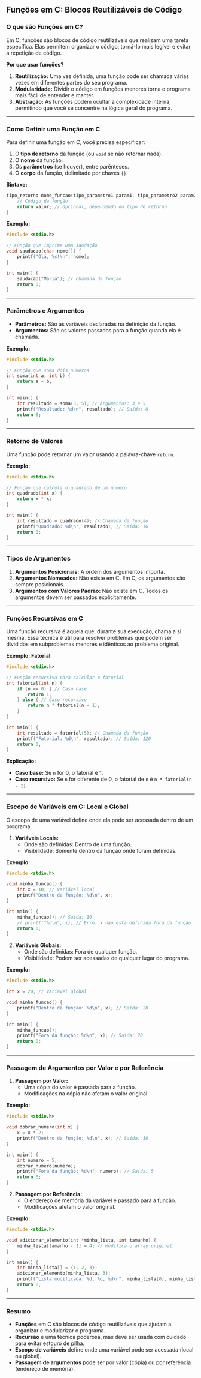 ## **Funções em C: Blocos Reutilizáveis de Código**

### **O que são Funções em C?**

Em C, funções são blocos de código reutilizáveis que realizam uma tarefa específica. Elas permitem organizar o código, torná-lo mais legível e evitar a repetição de código.

**Por que usar funções?**
1. **Reutilização:** Uma vez definida, uma função pode ser chamada várias vezes em diferentes partes do seu programa.
2. **Modularidade:** Dividir o código em funções menores torna o programa mais fácil de entender e manter.
3. **Abstração:** As funções podem ocultar a complexidade interna, permitindo que você se concentre na lógica geral do programa.

---

### **Como Definir uma Função em C**

Para definir uma função em C, você precisa especificar:
1. O **tipo de retorno** da função (ou `void` se não retornar nada).
2. O **nome** da função.
3. Os **parâmetros** (se houver), entre parênteses.
4. O **corpo** da função, delimitado por chaves `{}`.

**Sintaxe:**
```c
tipo_retorno nome_funcao(tipo_parametro1 param1, tipo_parametro2 param2) {
    // Código da função
    return valor; // Opcional, dependendo do tipo de retorno
}
```

**Exemplo:**
```c
#include <stdio.h>

// Função que imprime uma saudação
void saudacao(char nome[]) {
    printf("Olá, %s!\n", nome);
}

int main() {
    saudacao("Maria"); // Chamada da função
    return 0;
}
```

---

### **Parâmetros e Argumentos**

- **Parâmetros:** São as variáveis declaradas na definição da função.
- **Argumentos:** São os valores passados para a função quando ela é chamada.

**Exemplo:**
```c
#include <stdio.h>

// Função que soma dois números
int soma(int a, int b) {
    return a + b;
}

int main() {
    int resultado = soma(3, 5); // Argumentos: 3 e 5
    printf("Resultado: %d\n", resultado); // Saída: 8
    return 0;
}
```

---

### **Retorno de Valores**

Uma função pode retornar um valor usando a palavra-chave `return`.

**Exemplo:**
```c
#include <stdio.h>

// Função que calcula o quadrado de um número
int quadrado(int x) {
    return x * x;
}

int main() {
    int resultado = quadrado(4); // Chamada da função
    printf("Quadrado: %d\n", resultado); // Saída: 16
    return 0;
}
```

---

### **Tipos de Argumentos**

1. **Argumentos Posicionais:** A ordem dos argumentos importa.
2. **Argumentos Nomeados:** Não existe em C. Em C, os argumentos são sempre posicionais.
3. **Argumentos com Valores Padrão:** Não existe em C. Todos os argumentos devem ser passados explicitamente.

---

### **Funções Recursivas em C**

Uma função recursiva é aquela que, durante sua execução, chama a si mesma. Essa técnica é útil para resolver problemas que podem ser divididos em subproblemas menores e idênticos ao problema original.

**Exemplo: Fatorial**
```c
#include <stdio.h>

// Função recursiva para calcular o fatorial
int fatorial(int n) {
    if (n == 0) { // Caso base
        return 1;
    } else { // Caso recursivo
        return n * fatorial(n - 1);
    }
}

int main() {
    int resultado = fatorial(5); // Chamada da função
    printf("Fatorial: %d\n", resultado); // Saída: 120
    return 0;
}
```

**Explicação:**
- **Caso base:** Se `n` for 0, o fatorial é 1.
- **Caso recursivo:** Se `n` for diferente de 0, o fatorial de `n` é `n * fatorial(n - 1)`.

---

### **Escopo de Variáveis em C: Local e Global**

O escopo de uma variável define onde ela pode ser acessada dentro de um programa.

1. **Variáveis Locais:**
   - Onde são definidas: Dentro de uma função.
   - Visibilidade: Somente dentro da função onde foram definidas.

**Exemplo:**
```c
#include <stdio.h>

void minha_funcao() {
    int x = 10; // Variável local
    printf("Dentro da função: %d\n", x);
}

int main() {
    minha_funcao(); // Saída: 10
    // printf("%d\n", x); // Erro: x não está definida fora da função
    return 0;
}
```

2. **Variáveis Globais:**
   - Onde são definidas: Fora de qualquer função.
   - Visibilidade: Podem ser acessadas de qualquer lugar do programa.

**Exemplo:**
```c
#include <stdio.h>

int x = 20; // Variável global

void minha_funcao() {
    printf("Dentro da função: %d\n", x); // Saída: 20
}

int main() {
    minha_funcao();
    printf("Fora da função: %d\n", x); // Saída: 20
    return 0;
}
```

---

### **Passagem de Argumentos por Valor e por Referência**

1. **Passagem por Valor:**
   - Uma cópia do valor é passada para a função.
   - Modificações na cópia não afetam o valor original.

**Exemplo:**
```c
#include <stdio.h>

void dobrar_numero(int x) {
    x = x * 2;
    printf("Dentro da função: %d\n", x); // Saída: 10
}

int main() {
    int numero = 5;
    dobrar_numero(numero);
    printf("Fora da função: %d\n", numero); // Saída: 5
    return 0;
}
```

2. **Passagem por Referência:**
   - O endereço de memória da variável é passado para a função.
   - Modificações afetam o valor original.

**Exemplo:**
```c
#include <stdio.h>

void adicionar_elemento(int *minha_lista, int tamanho) {
    minha_lista[tamanho - 1] = 4; // Modifica o array original
}

int main() {
    int minha_lista[] = {1, 2, 3};
    adicionar_elemento(minha_lista, 3);
    printf("Lista modificada: %d, %d, %d\n", minha_lista[0], minha_lista[1], minha_lista[2]); // Saída: 1, 2, 4
    return 0;
}
```

---

### **Resumo**

- **Funções** em C são blocos de código reutilizáveis que ajudam a organizar e modularizar o programa.
- **Recursão** é uma técnica poderosa, mas deve ser usada com cuidado para evitar estouro de pilha.
- **Escopo de variáveis** define onde uma variável pode ser acessada (local ou global).
- **Passagem de argumentos** pode ser por valor (cópia) ou por referência (endereço de memória).
